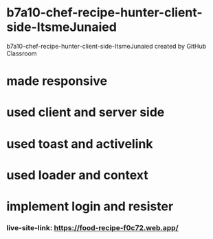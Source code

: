 # b7a10-chef-recipe-hunter-client-side-ItsmeJunaied
b7a10-chef-recipe-hunter-client-side-ItsmeJunaied created by GitHub Classroom
# made responsive
# used client and server side
# used toast and activelink
# used loader and context
# implement login and resister
### live-site-link: https://food-recipe-f0c72.web.app/
